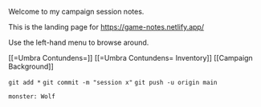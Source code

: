 Welcome to my campaign session notes.

This is the landing page for https://game-notes.netlify.app/

Use the left-hand menu to browse around.

[[=Umbra Contundens=]]
[[=Umbra Contundens=  Inventory]]
[[Campaign Background]]

`git add *`
`git commit -m "session x"`
`git push -u origin main`

```statblock
monster: Wolf
```




